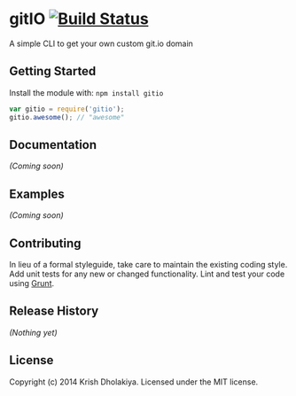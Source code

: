 # gitIO [![Build Status](https://secure.travis-ci.org/krrishd/gitio.png?branch=master)](http://travis-ci.org/krrishd/gitio)

A simple CLI to get your own custom git.io domain

## Getting Started
Install the module with: `npm install gitio`

```javascript
var gitio = require('gitio');
gitio.awesome(); // "awesome"
```

## Documentation
_(Coming soon)_

## Examples
_(Coming soon)_

## Contributing
In lieu of a formal styleguide, take care to maintain the existing coding style. Add unit tests for any new or changed functionality. Lint and test your code using [Grunt](http://gruntjs.com/).

## Release History
_(Nothing yet)_

## License
Copyright (c) 2014 Krish Dholakiya. Licensed under the MIT license.
